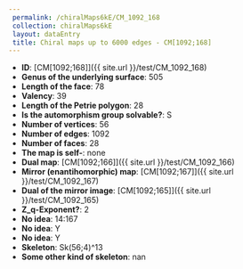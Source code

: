 ```yaml
--- 
 permalink: /chiralMaps6kE/CM_1092_168 
 collection: chiralMaps6kE
 layout: dataEntry
 title: Chiral maps up to 6000 edges - CM[1092;168]
---
```


- **ID**: [CM[1092;168]]({{ site.url }}/test/CM_1092_168)
- **Genus of the underlying surface**: 505
- **Length of the face**: 78
- **Valency**: 39
- **Length of the Petrie polygon**: 28
- **Is the automorphism group solvable?**: S
- **Number of vertices**: 56
- **Number of edges**: 1092
- **Number of faces**: 28
- **The map is self-**: none
- **Dual map**: [CM[1092;166]]({{ site.url }}/test/CM_1092_166)
- **Mirror (enantihomorphic) map**: [CM[1092;167]]({{ site.url }}/test/CM_1092_167)
- **Dual of the mirror image**: [CM[1092;165]]({{ site.url }}/test/CM_1092_165)
- **Z_q-Exponent?**: 2
- **No idea**:  14:167
- **No idea**: Y
- **No idea**: Y
- **Skeleton**: Sk(56;4)^13
- **Some other kind of skeleton**: nan

